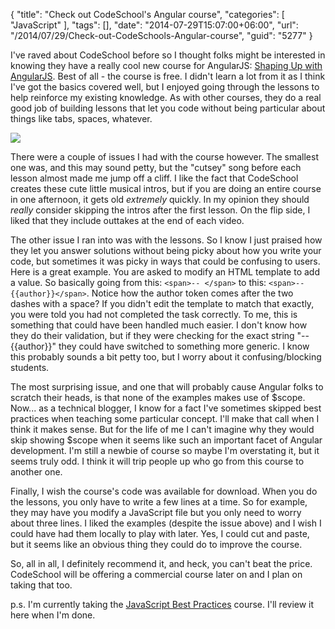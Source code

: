 {
	"title": "Check out CodeSchool's Angular course",
	"categories": [
		"JavaScript"
	],
	"tags": [],
	"date": "2014-07-29T15:07:00+06:00",
	"url": "/2014/07/29/Check-out-CodeSchools-Angular-course",
	"guid": "5277"
}

<p>
I've raved about CodeSchool before so I thought folks might be interested in knowing they have a really cool new course for AngularJS: <a href="https://www.codeschool.com/courses/shaping-up-with-angular-js">Shaping Up with AngularJS</a>. Best of all - the course is free. I didn't learn a lot from it as I think I've got the basics covered well, but I enjoyed going through the lessons to help reinforce my existing knowledge. As with other courses, they do a real good job of building lessons that let you code without being particular about things like tabs, spaces, whatever. 
</p>
<!--more-->
<p>
<img src="http://www.raymondcamden.com/images/sua.jpg" />
</p>

<p>
There were a couple of issues I had with the course however. The smallest one was, and this may sound petty, but the "cutsey" song before each lesson almost made me jump off a cliff. I like the fact that CodeSchool creates these cute little musical intros, but if you are doing an entire course in one afternoon, it gets old <i>extremely</i> quickly. In my opinion they should <i>really</i> consider skipping the intros after the first lesson. On the flip side, I liked that they include outtakes at the end of each video.
</p>

<p>
The other issue I ran into was with the lessons. So I know I just praised how they let you answer solutions without being picky about how you write your code, but sometimes it was picky in ways that could be confusing to users. Here is a great example. You are asked to modify an HTML template to add a value. So basically going from this: <code>&lt;span&gt;-- &lt;/span&gt;</code> to this: <code>&lt;span&gt;-- {{author}}&lt;/span&gt;</code>. Notice how the author token comes after the two dashes with a space? If you didn't edit the template to match that exactly, you were told you had not completed the task correctly. To me, this is something that could have been handled much easier. I don't know how they do their validation, but if they were checking for the exact string "-- {{author}}" they could have switched to something more generic. I know this probably sounds a bit petty too, but I worry about it confusing/blocking students.
</p>

<p>
The most surprising issue, and one that will probably cause Angular folks to scratch their heads, is that none of the examples makes use of $scope. Now... as a technical blogger, I know for a fact I've sometimes skipped best practices when teaching some particular concept. I'll make that call when I think it makes sense. But for the life of me I can't imagine why they would skip showing $scope when it seems like such an important facet of Angular development. I'm still a newbie of course so maybe I'm overstating it, but it seems truly odd. I think it will trip people up who go from this course to another one.
</p>

<p>
Finally, I wish the course's code was available for download. When you do the lessons, you only have to write a few lines at a time. So for example, they may have you modify a JavaScript file but you only need to worry about three lines. I liked the examples (despite the issue above) and I wish I could have had them locally to play with later. Yes, I could cut and paste, but it seems like an obvious thing they could do to improve the course.
</p>

<p>
So, all in all, I definitely recommend it, and heck, you can't beat the price. CodeSchool will be offering a commercial course later on and I plan on taking that too.
</p>

<p>
p.s. I'm currently taking the <a href="https://www.codeschool.com/courses/javascript-best-practices">JavaScript Best Practices</a> course. I'll review it here when I'm done.
</p>